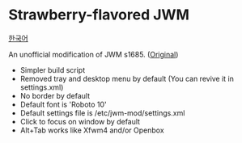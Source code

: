 Strawberry-flavored JWM
==============================================================================

[한국어](./README.korean.md)

An unofficial modification of JWM s1685. ([Original](https://github.com/joewing/jwm/releases/tag/s1685))

 * Simpler build script
 * Removed tray and desktop menu by default (You can revive it in settings.xml)
 * No border by default
 * Default font is 'Roboto 10'
 * Default settings file is /etc/jwm-mod/settings.xml
 * Click to focus on window by default
 * Alt+Tab works like Xfwm4 and/or Openbox
